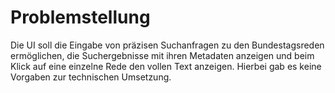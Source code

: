# Problemstellung
Die UI soll die Eingabe von präzisen Suchanfragen zu den Bundestagsreden ermöglichen, die Suchergebnisse mit ihren Metadaten anzeigen und beim Klick auf eine einzelne Rede den vollen Text anzeigen. Hierbei gab es keine Vorgaben zur technischen Umsetzung.

